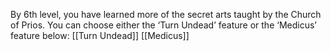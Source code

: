By 6th level, you have learned more of the secret arts taught by the Church of Prios. You can choose either the ‘Turn Undead’ feature or the ‘Medicus’ feature below:
[[Turn Undead]]
[[Medicus]]
